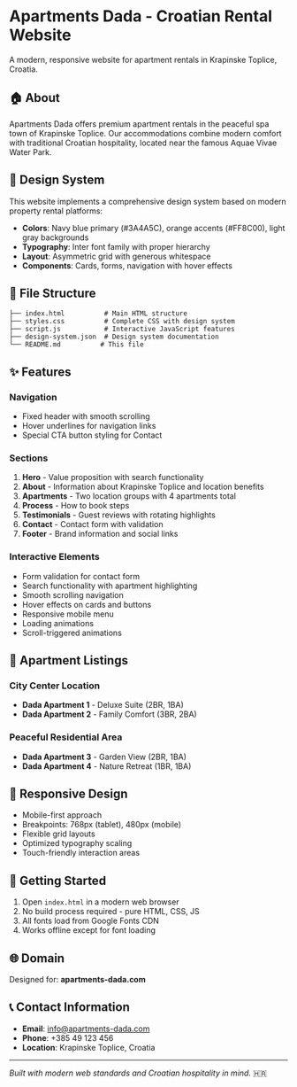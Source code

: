 # Apartments Dada - Croatian Rental Website

A modern, responsive website for apartment rentals in Krapinske Toplice, Croatia.

## 🏠 About

Apartments Dada offers premium apartment rentals in the peaceful spa town of Krapinske Toplice. Our accommodations combine modern comfort with traditional Croatian hospitality, located near the famous Aquae Vivae Water Park.

## 🎨 Design System

This website implements a comprehensive design system based on modern property rental platforms:

- **Colors**: Navy blue primary (#3A4A5C), orange accents (#FF8C00), light gray backgrounds
- **Typography**: Inter font family with proper hierarchy
- **Layout**: Asymmetric grid with generous whitespace
- **Components**: Cards, forms, navigation with hover effects

## 📁 File Structure

```
├── index.html          # Main HTML structure
├── styles.css          # Complete CSS with design system
├── script.js           # Interactive JavaScript features
├── design-system.json  # Design system documentation
└── README.md          # This file
```

## ✨ Features

### Navigation
- Fixed header with smooth scrolling
- Hover underlines for navigation links
- Special CTA button styling for Contact

### Sections
1. **Hero** - Value proposition with search functionality
2. **About** - Information about Krapinske Toplice and location benefits
3. **Apartments** - Two location groups with 4 apartments total
4. **Process** - How to book steps
5. **Testimonials** - Guest reviews with rotating highlights
6. **Contact** - Contact form with validation
7. **Footer** - Brand information and social links

### Interactive Elements
- Form validation for contact form
- Search functionality with apartment highlighting
- Smooth scrolling navigation
- Hover effects on cards and buttons
- Responsive mobile menu
- Loading animations
- Scroll-triggered animations

## 🏨 Apartment Listings

### City Center Location
- **Dada Apartment 1** - Deluxe Suite (2BR, 1BA)
- **Dada Apartment 2** - Family Comfort (3BR, 2BA)

### Peaceful Residential Area  
- **Dada Apartment 3** - Garden View (2BR, 1BA)
- **Dada Apartment 4** - Nature Retreat (1BR, 1BA)

## 📱 Responsive Design

- Mobile-first approach
- Breakpoints: 768px (tablet), 480px (mobile)
- Flexible grid layouts
- Optimized typography scaling
- Touch-friendly interaction areas

## 🚀 Getting Started

1. Open `index.html` in a modern web browser
2. No build process required - pure HTML, CSS, JS
3. All fonts load from Google Fonts CDN
4. Works offline except for font loading

## 🌐 Domain

Designed for: **apartments-dada.com**

## 📞 Contact Information

- **Email**: info@apartments-dada.com  
- **Phone**: +385 49 123 456
- **Location**: Krapinske Toplice, Croatia

---

*Built with modern web standards and Croatian hospitality in mind.* 🇭🇷 